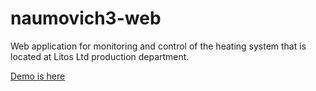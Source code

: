 # naumovich3-web

Web application for monitoring and control of the heating system that is located at Litos Ltd production department.

[Demo is here](https://andrewklmn.github.io/naumovich3-web/)
